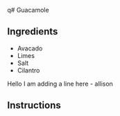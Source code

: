 q# Guacamole 

## Ingredients
* Avacado
* Limes
* Salt
* Cilantro

Hello I am adding a line here - allison
## Instructions
